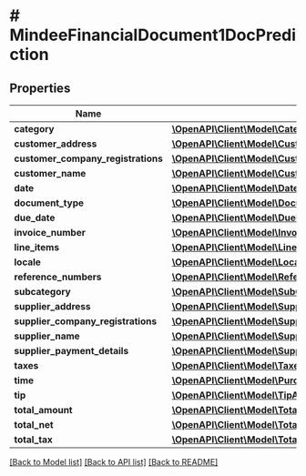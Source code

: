 # # MindeeFinancialDocument1DocPrediction

## Properties

Name | Type | Description | Notes
------------ | ------------- | ------------- | -------------
**category** | [**\OpenAPI\Client\Model\Category**](Category.md) |  | [optional]
**customer_address** | [**\OpenAPI\Client\Model\CustomerAddress**](CustomerAddress.md) |  | [optional]
**customer_company_registrations** | [**\OpenAPI\Client\Model\CustomerCompanyRegistrationsInner[]**](CustomerCompanyRegistrationsInner.md) |  | [optional]
**customer_name** | [**\OpenAPI\Client\Model\CustomerName**](CustomerName.md) |  | [optional]
**date** | [**\OpenAPI\Client\Model\DateOfIssue**](DateOfIssue.md) |  | [optional]
**document_type** | [**\OpenAPI\Client\Model\DocumentTypeBeta**](DocumentTypeBeta.md) |  | [optional]
**due_date** | [**\OpenAPI\Client\Model\DueDate**](DueDate.md) |  | [optional]
**invoice_number** | [**\OpenAPI\Client\Model\InvoiceNumber**](InvoiceNumber.md) |  | [optional]
**line_items** | [**\OpenAPI\Client\Model\LineItemsInner[]**](LineItemsInner.md) |  | [optional]
**locale** | [**\OpenAPI\Client\Model\Locale**](Locale.md) |  | [optional]
**reference_numbers** | [**\OpenAPI\Client\Model\ReferenceNumbersInner[]**](ReferenceNumbersInner.md) |  | [optional]
**subcategory** | [**\OpenAPI\Client\Model\SubCategory**](SubCategory.md) |  | [optional]
**supplier_address** | [**\OpenAPI\Client\Model\SupplierAddress**](SupplierAddress.md) |  | [optional]
**supplier_company_registrations** | [**\OpenAPI\Client\Model\SupplierCompanyRegistrationsInner[]**](SupplierCompanyRegistrationsInner.md) |  | [optional]
**supplier_name** | [**\OpenAPI\Client\Model\SupplierName**](SupplierName.md) |  | [optional]
**supplier_payment_details** | [**\OpenAPI\Client\Model\SupplierPaymentDetailsInner[]**](SupplierPaymentDetailsInner.md) |  | [optional]
**taxes** | [**\OpenAPI\Client\Model\TaxesInner[]**](TaxesInner.md) |  | [optional]
**time** | [**\OpenAPI\Client\Model\PurchaseTime**](PurchaseTime.md) |  | [optional]
**tip** | [**\OpenAPI\Client\Model\TipAndGratuity**](TipAndGratuity.md) |  | [optional]
**total_amount** | [**\OpenAPI\Client\Model\TotalAmountIncludingTaxesTipsFeesAndOtherCharges**](TotalAmountIncludingTaxesTipsFeesAndOtherCharges.md) |  | [optional]
**total_net** | [**\OpenAPI\Client\Model\TotalNetOfTaxesFeesAndDiscount**](TotalNetOfTaxesFeesAndDiscount.md) |  | [optional]
**total_tax** | [**\OpenAPI\Client\Model\TotalTax**](TotalTax.md) |  | [optional]

[[Back to Model list]](../../README.md#models) [[Back to API list]](../../README.md#endpoints) [[Back to README]](../../README.md)
